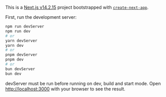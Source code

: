 This is a [Next.js v14.2.15](https://nextjs.org/) project bootstrapped with [`create-next-app`](https://github.com/vercel/next.js/tree/canary/packages/create-next-app).

First, run the development server:

```bash
npm run devServer
npm run dev
# or
yarn devServer
yarn dev
# or
pnpm devServer
pnpm dev
# or
bun devServer
bun dev
```

devServer must be run before running on dev, build and start mode.
Open [http://localhost:3000](http://localhost:3000) with your browser to see the result.
